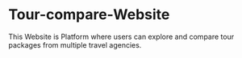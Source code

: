 # Tour-compare-Website
This Website is Platform where users can explore and compare tour packages from multiple travel agencies.
